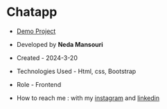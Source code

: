 # Chatapp

- [Demo Project](https://nedamnsri.github.io/Chatapp/)

- Developed by **Neda Mansouri**

- Created - 2024-3-20

- Technologies Used - Html, css, Bootstrap 

- Role - Frontend

- How to reach me : with my [instagram](https://www.instagram.com/frontendneda) and [linkedin](https://www.linkedin.com/in/neda-mansouri)

